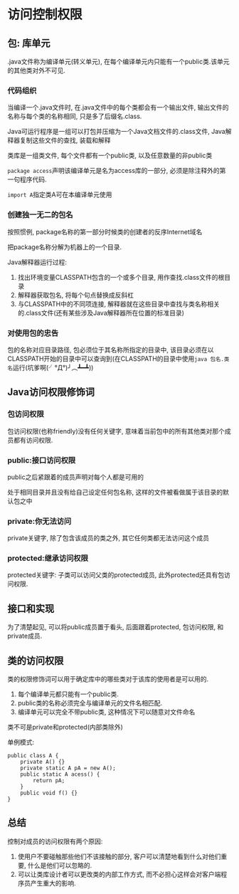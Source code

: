 # 访问控制权限
## 包: 库单元
.java文件称为编译单元(转义单元), 在每个编译单元内只能有一个public类.该单元的其他类对外不可见.
### 代码组织
当编译一个.java文件时, 在.java文件中的每个类都会有一个输出文件, 输出文件的名称与每个类的名称相同, 只是多了后缀名.class.  

Java可运行程序是一组可以打包并压缩为一个Java文档文件的.class文件, Java解释器复制这些文件的查找, 装载和解释   

类库是一组类文件, 每个文件都有一个public类, 以及任意数量的非public类  

`package access`声明该编译单元是名为access库的一部分, 必须是除注释外的第一句程序代码.  

`import A`指定类A可在本编译单元使用
### 创建独一无二的包名
按照惯例, package名称的第一部分时候类的创建者的反序Internet域名  

把package名称分解为机器上的一个目录.   

Java解释器运行过程:
1. 找出环境变量CLASSPATH包含的一个或多个目录, 用作查找.class文件的根目录
2. 解释器获取包名, 将每个句点替换成反斜杠
3. 与CLASSPATH中的不同项连接, 解释器就在这些目录中查找与类名称相关的.class文件(还有某些涉及Java解释器所在位置的标准目录)

### 对使用包的忠告
包的名称对应目录路径, 包必须位于其名称所指定的目录中, 该目录必须在以CLASSPATH开始的目录中可以查询到(在CLASSPATH的目录中使用`java 包名.类名`运行(坑爹啊(╯°Д°)╯︵┻━┻))  

## Java访问权限修饰词
### 包访问权限
包访问权限(也称friendly)没有任何关键字, 意味着当前包中的所有其他类对那个成员都有访问权限.  

### public:接口访问权限
public之后紧跟着的成员声明对每个人都是可用的   

处于相同目录并且没有给自己设定任何包名称, 这样的文件被看做属于该目录的默认包之中   

### private:你无法访问
private关键字, 除了包含该成员的类之外, 其它任何类都无法访问这个成员  

### protected:继承访问权限
protected关键字: 子类可以访问父类的protected成员, 此外protected还具有包访问权限.   

## 接口和实现
为了清楚起见, 可以将public成员置于看头, 后面跟着protected, 包访问权限, 和private成员.  

## 类的访问权限
类的权限修饰词可以用于确定库中的哪些类对于该库的使用者是可以用的.  

1. 每个编译单元都只能有一个public类.
2. public类的名称必须完全与编译单元的文件名相匹配.
3. 编译单元可以完全不带public类, 这种情况下可以随意对文件命名

类不可是private和protected(内部类除外)  

单例模式:   
```
public class A {
    private A() {}
    private static A pA = new A();
    public static A acess() {
        return pA;
    }
    public void f() {}
}
```  

## 总结
控制对成员的访问权限有两个原因:
1. 使用户不要碰触那些他们不该接触的部分, 客户可以清楚地看到什么对他们重要, 什么是他们可以忽略的.
2. 可以让类库设计者可以更改类的内部工作方式, 而不必担心这样会对客户端程序员产生重大的影响.